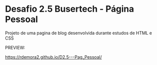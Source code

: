 # Desafio 2.5 Busertech - Página Pessoal

Projeto de uma pagina de blog desenvolvida durante estudos de HTML e CSS

PREVIEW:

https://rdemora2.github.io/D2.5---Pag_Pessoal/
